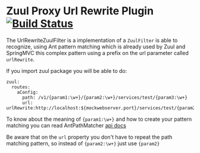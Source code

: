 # Zuul Proxy Url Rewrite Plugin [![Build Status](https://travis-ci.org/silvioincalza/zuul-proxy-url-rewrite-plugin.svg?branch=master)](https://travis-ci.org/silvioincalza/zuul-proxy-url-rewrite-plugin)

The UrlRewriteZuulFilter is a implementation of a `ZuulFilter` is able to recognize, using Ant pattern matching which is already
used by Zuul and SpringMVC this complex pattern using a prefix on the url parameter called `urlRewrite`.

If you import zuul package you will be able to do:

```
zuul:
  routes:
    aConfig:
      path: /v1/{param1:\w+}/{param2:\w+}/services/test/{param3:\w+}
      url: urlRewrite:http://localhost:${mockwebserver.port}/services/test/{param2}
```

To know about the meaning of `{param1:\w+}` and how to create your pattern matching you can read
AntPathMatcher [api docs](http://docs.spring.io/spring-framework/docs/current/javadoc-api/org/springframework/util/AntPathMatcher.html)

Be aware that on the `url` property you don't have to repeat the path matching pattern, so instead of `{param2:\w+}` just use `{param2}`
